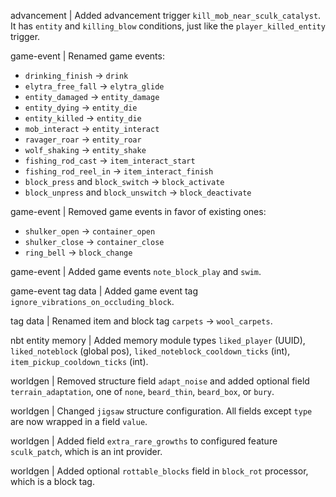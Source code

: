 advancement | Added advancement trigger `kill_mob_near_sculk_catalyst`. It has `entity` and `killing_blow` conditions, just like the `player_killed_entity` trigger. 

game-event | Renamed game events:
* `drinking_finish` -> `drink`
* `elytra_free_fall` -> `elytra_glide`
* `entity_damaged` -> `entity_damage`
* `entity_dying` -> `entity_die`
* `entity_killed` -> `entity_die`
* `mob_interact` -> `entity_interact`
* `ravager_roar` -> `entity_roar`
* `wolf_shaking` -> `entity_shake`
* `fishing_rod_cast` -> `item_interact_start`
* `fishing_rod_reel_in` -> `item_interact_finish`
* `block_press` and `block_switch` -> `block_activate`
* `block_unpress` and `block_unswitch` -> `block_deactivate`

game-event | Removed game events in favor of existing ones:
* `shulker_open` -> `container_open`
* `shulker_close` -> `container_close`
* `ring_bell` -> `block_change`

game-event | Added game events `note_block_play` and `swim`.

game-event tag data | Added game event tag `ignore_vibrations_on_occluding_block`.

tag data | Renamed item and block tag `carpets` -> `wool_carpets`.

nbt entity memory | Added memory module types `liked_player` (UUID), `liked_noteblock` (global pos), `liked_noteblock_cooldown_ticks` (int), `item_pickup_cooldown_ticks` (int).

worldgen | Removed structure field `adapt_noise` and added optional field `terrain_adaptation`, one of `none`, `beard_thin`, `beard_box`, or `bury`.

worldgen | Changed `jigsaw` structure configuration. All fields except `type` are now wrapped in a field `value`.

worldgen | Added field `extra_rare_growths` to configured feature `sculk_patch`, which is an int provider.

worldgen | Added optional `rottable_blocks` field in `block_rot` processor, which is a block tag.
